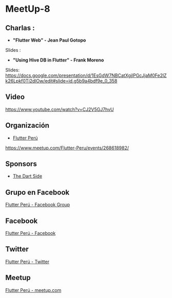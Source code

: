 # MeetUp-8

## Charlas :

- **"Flutter Web" - Jean Paul Gotopo**

Slides : 


- **"Using Hive DB in Flutter" - Frank Moreno**

Slides: https://docs.google.com/presentation/d/1EsGdW7NBCatXgjlPGcJjaM0Fe2lZk26Lpkf0Ti2dlOw/edit#slide=id.g5b9a4bdf9e_0_358


## Video 

https://www.youtube.com/watch?v=CJ2V5GJ7hvU


## Organización 
- [Flutter Perú](https://github.com/FlutterPeru)


https://www.meetup.com/Flutter-Peru/events/268618982/


## Sponsors

- [The Dart Side](https://www.youtube.com/c/TheDartSide)

## Grupo en Facebook 

[Flutter Perú - Facebook Group](https://www.facebook.com/groups/flutterperu)

## Facebook 

[Flutter Perú - Facebook](https://www.facebook.com/FlutterPeru)

## Twitter 

[Flutter Perú - Twitter](https://twitter.com/FlutterPeru)

## Meetup 

[Flutter Perú - meetup.com](https://www.meetup.com/Flutter-Peru/)
